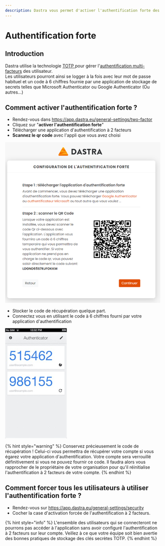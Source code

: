 ```yaml
---
description: Dastra vous permet d'activer l'authentification forte des utilisateurs
---
```


# Authentification forte

## Introduction

Dastra utilise la technologie [TOTP ](https://en.wikipedia.org/wiki/Time-based\_One-time\_Password\_algorithm)pour gérer l'[authentification multi-facteurs](https://fr.wikipedia.org/wiki/Double\_authentification) des utilisateur.\
Les utilisateurs pourront ainsi se logger à la fois avec leur mot de passe habituel et un code à 6 chiffres fournie par une application de stockage de secrets telles que Microsoft Authenticator ou Google Authenticator (Ou autres...)

## Comment activer l'authentification forte ?

* Rendez-vous dans https://app.dastra.eu/general-settings/two-factor
* Cliquez sur "**activer l'authentification forte**"
* Télécharger une application d'authentification à 2 facteurs
* **Scannez le qr code** avec l'appli que vous avez choisi

![](<../.gitbook/assets/image (103).png>)

* Stocker le code de récupération quelque part.&#x20;
* Connectez vous en utilisant le code à 6 chiffres fourni par votre application d'authentification

![Exemple d'application d'authentification](<../.gitbook/assets/image (104).png>)

{% hint style="warning" %}
Conservez précieusement le code de récupération ! Celui-ci vous permettra de récupérer votre compte si vous égarez votre application d'authentification. Votre compte sera verrouillé définitivement si vous ne pouvez fournir ce code. Il faudra alors vous rapprocher de le propriétaire de votre organisation pour qu'il réinitialise l'authentification à 2 facteurs de votre compte.
{% endhint %}

## Comment forcer tous les utilisateurs à utiliser l'authentification forte ?

* Rendez-vous sur https://app.dastra.eu/general-settings/security
* Cocher la case d'activation forcée de l'authentification à 2 facteurs.

{% hint style="info" %}
L'ensemble des utilisateurs qui se connecteront ne pourrons pas accéder à l'application sans avoir configuré l'authentification à 2 facteurs sur leur compte. Veillez à ce que votre équipe soit bien avertie des bonnes pratiques de stockage des clés secrètes TOTP.
{% endhint %}



